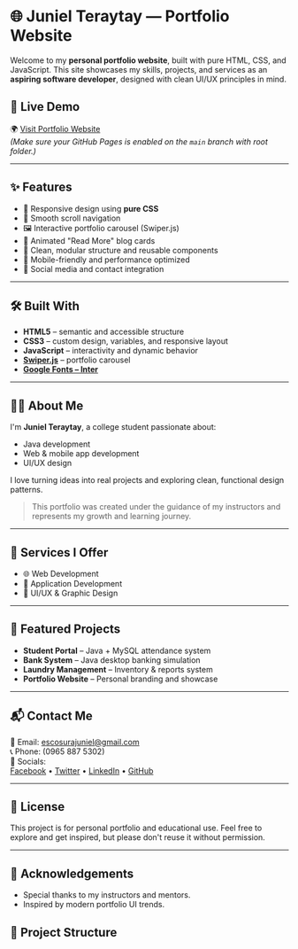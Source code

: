 # 🌐 Juniel Teraytay — Portfolio Website

Welcome to my **personal portfolio website**, built with pure HTML, CSS, and JavaScript. This site showcases my skills, projects, and services as an **aspiring software developer**, designed with clean UI/UX principles in mind.

## 🚀 Live Demo

🌍 [Visit Portfolio Website](https://escosurajuniel-sudo.github.io/JunielT/)  
*(Make sure your GitHub Pages is enabled on the `main` branch with root folder.)*


---

## ✨ Features

- 🎯 Responsive design using **pure CSS**
- 🧭 Smooth scroll navigation
- 🖼️ Interactive portfolio carousel (Swiper.js)
- 🧠 Animated "Read More" blog cards
- 🧪 Clean, modular structure and reusable components
- 📱 Mobile-friendly and performance optimized
- 📇 Social media and contact integration

---

## 🛠️ Built With

- **HTML5** – semantic and accessible structure
- **CSS3** – custom design, variables, and responsive layout
- **JavaScript** – interactivity and dynamic behavior
- **[Swiper.js](https://swiperjs.com/)** – portfolio carousel
- **[Google Fonts – Inter](https://fonts.google.com/specimen/Inter)**

---

## 👨‍💻 About Me

I'm **Juniel Teraytay**, a college student passionate about:
- Java development
- Web & mobile app development
- UI/UX design

I love turning ideas into real projects and exploring clean, functional design patterns.

> This portfolio was created under the guidance of my instructors and represents my growth and learning journey.

---

## 🧰 Services I Offer

- 🌐 Web Development
- 📱 Application Development
- 🎨 UI/UX & Graphic Design

---

## 📸 Featured Projects

- **Student Portal** – Java + MySQL attendance system  
- **Bank System** – Java desktop banking simulation  
- **Laundry Management** – Inventory & reports system  
- **Portfolio Website** – Personal branding and showcase

---

## 📬 Contact Me

📧 Email: [escosurajuniel@gmail.com](mailto:escosurajuniel@gmail.com)  
📞 Phone: (0965 887 5302)  
🔗 Socials:  
[Facebook](https://www.facebook.com/profile.php?id=61579302597680) • [Twitter](https://x.com/Juniel_Teraytay) • [LinkedIn](https://www.linkedin.com/in/juniel-teraytay-767672380/) • [GitHub](https://github.com/escosurajuniel-sudo/JunielT)

---

## 📝 License

This project is for personal portfolio and educational use. Feel free to explore and get inspired, but please don't reuse it without permission.

---

## 🙌 Acknowledgements

- Special thanks to my instructors and mentors.
- Inspired by modern portfolio UI trends.


## 📂 Project Structure




